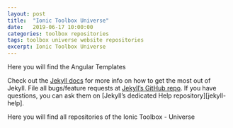 ```yaml
---
layout: post
title:  "Ionic Toolbox Universe"
date:   2019-06-17 10:00:00
categories: toolbox repositories
tags: toolbox universe website repositories
excerpt: Ionic Toolbox Universe
---
```



Here you will find the Angular Templates

Check out the [Jekyll docs][jekyll] for more info on how to get the most out of Jekyll. File all bugs/feature requests at [Jekyll’s GitHub repo][jekyll-gh]. If you have questions, you can ask them on [Jekyll’s dedicated Help repository][jekyll-help].

[jekyll]:      http://jekyllrb.com
[jekyll-gh]:   https://github.com/jekyll/jekyll
[PWA Demos]:   https://github.com/ionic-templates/ionicteam.pwa.demos-001


Here you will find all repositories of the Ionic Toolbox - Universe 

[Learning-Ionic3]:          https://github.com/Learning-Ionic3
[Learning-Ionic4]:          https://github.com/Learning-Ionic4
[Tutorial_CSS3]:            https://github.com/Tutorial_CSS3
[ionic-components]:         https://github.com/ionic-components
[ionic-directives]:         https://github.com/ionic-directives
[ionic-enrichment]:         https://github.com/ionic-enrichment
[ionic-library]:            https://github.com/ionic-library
[ionic-pages]:              https://github.com/ionic-pages
[ionic-pipes]:              https://github.com/ionic-pipes
[ionic-playground]: https://github.com/ionic-playground
[ionic-services]: https://github.com/ionic-services
[ionic-starter]: https://github.com/ionic-starter
[ionic-team]: https://github.com/ionic-team
[ionic-templates]: https://github.com/ionic-templates
[ionic-toolbox]: https://github.com/ionic-toolbox
[ionic-toolbox-work]: https://github.com/ionic-toolbox-work
[ionic-training]: https://github.com/ionic-training
[ionic-vue-toolbox]: https://github.com/ionic-vue-toolbox
[ionic2blueprints]: https://github.com/ionic2blueprints
[ionic3-library]: https://github.com/ionic3-library
[ionic3-toolbox]: https://github.com/ionic3-toolbox
[ionic4-library]: https://github.com/ionic4-library
[ionic4-toolbox]: https://github.com/ionic4-toolbox
[ionic4-toolbox-work]: https://github.com/ionic4-toolbox-work
[ionicthemes]: https://github.com/ionicthemes
[lathonez]: https://github.com/lathonez
[r14r]: https://github.com/r14r